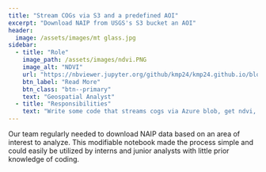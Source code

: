 ```yaml
---
title: "Stream COGs via S3 and a predefined AOI"
excerpt: "Download NAIP from USGS's S3 bucket an AOI"
header:
  image: /assets/images/mt glass.jpg
sidebar:
  - title: "Role"
    image_path: /assets/images/ndvi.PNG
    image_alt: "NDVI"
    url: "https://nbviewer.jupyter.org/github/kmp24/kmp24.github.io/blob/master/assets/docs/DownloadNAIP.ipynb"
    btn_label: "Read More"
    btn_class: "btn--primary"
    text: "Geospatial Analyst"
  - title: "Responsibilities"
    text: "Write some code that streams cogs via Azure blob, get ndvi, and save the reclassified data"
---
```


Our team regularly needed to download NAIP data based on an area of interest to analyze. This modifiable notebook made the process simple and could easily be utilized by interns and junior analysts with little prior knowledge of coding.
